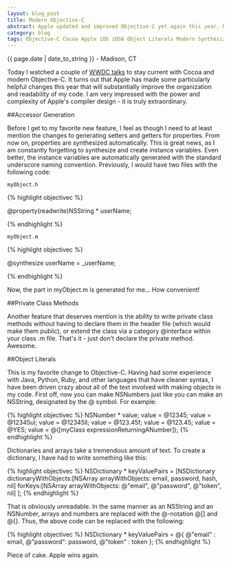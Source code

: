 ```yaml
---
layout: blog_post
title: Modern Objective-C
abstract: Apple updated and improved Objective-C yet again this year. New features, available in the Xcode > 4.4 compiler, were outlined in the WWDC talks this Summer. I outline some of my favorites.
category: blog
tags: Objective-C Cocoa Apple iOS iOS6 Object Literals Modern Synthesize Property
---
```


{{ page.date | date_to_string }} - Madison, CT

<!---
Post content goes here.
-->

Today I watched a couple of [WWDC talks](https://developer.apple.com/wwdc/) to stay current with Cocoa and modern Objective-C. It turns out that Apple has made some particularly helpful changes this year that will substantially improve the organization and readability of my code. I am very impressed with the power and complexity of Apple's compiler design - it is truly extraordinary.

##Accessor Generation

Before I get to my favorite new feature, I feel as though I need to at least mention the changes to generating setters and getters for properties. From now on, properties are synthesized automatically. This is great news, as I am constantly forgetting to synthesize and create instance variables. Even better, the instance variables are automatically generated with the standard underscore naming convention. Previously, I would have two files with the following code:

	myObject.h

{% highlight objectivec %}

@property(readwrite)NSString * userName;

{% endhighlight %}

	myObject.m

{% highlight objectivec %}

@synthesize userName = _userName;

{% endhighlight %}

Now, the part in myObject.m is generated for me... How convenient!

##Private Class Methods

Another feature that deserves mention is the ability to write private class methods without having to declare them in the header file (which would make them public), or extend the class via a category @interface within your class .m file. That's it - just don't declare the private method. Awesome.

##Object Literals

This is my favorite change to Objective-C. Having had some experience with Java, Python, Ruby, and other languages that have cleaner syntax, I have been driven crazy about all of the text involved with making objects in my code. First off, now you can make NSNumbers just like you can make an NSString, designated by the @ symbol. For example:

{% highlight objectivec %}
	NSNumber * value;
	value = @12345;
	value = @12345ul;
	value = @12345ll;
	value = @123.45f;
	value = @123.45;
	value = @YES;
	value = @([myClass expressionReturningANumber]);
{% endhighlight %}

Dictionaries and arrays take a tremendous amount of text. To create a dictionary, I have had to write something like this:

{% highlight objectivec %}
NSDictionary * keyValuePairs = 
	[NSDictionary dictionaryWithObjects:[NSArray arrayWithObjects:
			email, 
			password, 
			hash, 
			nil] 
        forKeys:[NSArray arrayWithObjects:
        	@"email", 
        	@"password", 
        	@"token", 
    		nil]
    ];
{% endhighlight %}

That is obviously unreadable. In the same manner as an NSString and an NSNumber, arrays and numbers are replaced with the @-notation @[] and @{}. Thus, the above code can be replaced with the following:

{% highlight objectivec %}
NSDictionary * keyValuePairs = 
	@{ @"email" : email, @"password": password, @"token" : token };
{% endhighlight %}

Piece of cake. Apple wins again.